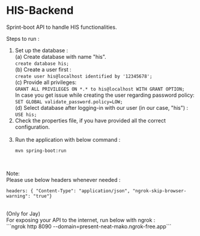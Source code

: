 # HIS-Backend
Sprint-boot API to handle HIS functionalities. <br>

Steps to run :
1) Set up the database : <br>
    (a) Create database with name "his". <br>
    ```create database his;``` 
    <br>
    (b) Create a user first : <br>
    ```create user his@localhost identified by '12345678';``` 
    <br>
    (c) Provide all privileges: <br>
    ```GRANT ALL PRIVILEGES ON *.* to his@localhost WITH GRANT OPTION;```
    <br>
    In case you get issue while creating the user regarding password policy: <br>
    ```SET GLOBAL validate_password.policy=LOW;```
    <br>
   (d) Select database after logging-in with our user (in our case, "his") : <br>
    ```USE his;```
    <br>
2) Check the properties file, if you have provided all the correct configuration. <br><br>
3) Run the application with below command : <br>
    ```
    mvn spring-boot:run
    ```
    <br>


Note: <br>
Please use below headers whenever needed : <br>
```
headers: { "Content-Type": "application/json", "ngrok-skip-browser-warning": "true"}
```
<br>
(Only for Jay)<br>
For exposing your API to the internet, run below with ngrok : <br>
```ngrok http 8090 --domain=present-neat-mako.ngrok-free.app```